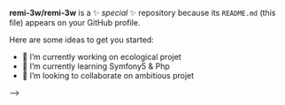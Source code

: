 <!-- ### ![Cover](https://github.com/remi-3w/remi-3w/blob/main/img/photo-profil.png) -->


**remi-3w/remi-3w** is a ✨ _special_ ✨ repository because its `README.md` (this file) appears on your GitHub profile.

Here are some ideas to get you started:

- 🔭 I’m currently working on ecological projet
- 🌱 I’m currently learning Symfony5 & Php
- 👯 I’m looking to collaborate on ambitious projet

-->
